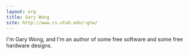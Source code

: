 ```yaml
---
layout: org
title: Gary Wong
site: http://www.cs.utah.edu/~gtw/
---
```

I'm Gary Wong, and I'm an author of some free software and some free
hardware designs.

